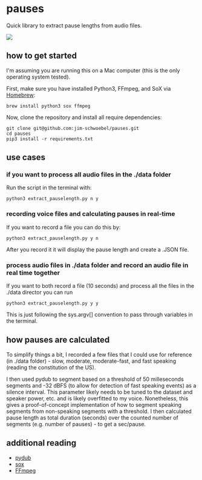 # pauses

Quick library to extract pause lengths from audio files. 

![](https://media.giphy.com/media/l0HlKrB02QY0f1mbm/giphy.gif)

## how to get started

I'm assuming you are running this on a Mac computer (this is the only operating system tested).

First, make sure you have installed Python3, FFmpeg, and SoX via [Homebrew](https://brew.sh/):

```
brew install python3 sox ffmpeg
```

Now, clone the repository and install all require dependencies:

```
git clone git@github.com:jim-schwoebel/pauses.git
cd pauses 
pip3 install -r requirements.txt
```

## use cases 
### if you want to process all audio files in the ./data folder 

Run the script in the terminal with:

```
python3 extract_pauselength.py n y
```

### recording voice files and calculating pauses in real-time

If you want to record a file you can do this by: 

```
python3 extract_pauselength.py y n
```

After you record it it will display the pause length and create a .JSON file. 

### process audio files in ./data folder and record an audio file in real time together

If you want to both record a file (10 seconds) and process all the files in the ./data director you can run 

```
python3 extract_pauselength.py y y
```

This is just following the sys.argv[] convention to pass through variables in the terminal.

## how pauses are calculated 

To simplify things a bit, I recorded a few files that I could use for reference (in ./data folder) - slow, moderate, moderate-fast, and fast speaking (reading the constitution of the US). 

I then used pydub to segment based on a threshold of 50 milleseconds segments and -32 dBFS (to allow for detection of fast speaking events) as a silence interval. This parameter likely needs to be tuned to the dataset and speaker power, etc. and is likely overfitted to my voice. Nonetheless, this gives a proof-of-concept implementation of how to segment speaking segments from non-speaking segments with a threshold. I then calculated pause length as total duration (seconds) over the counted number of segments (e.g. number of pauses) - to get a sec/pause.

## additional reading
* [pydub](https://github.com/jiaaro/pydub)
* [sox](http://sox.sourceforge.net/)
* [FFmpeg](https://ffmpeg.org/)
